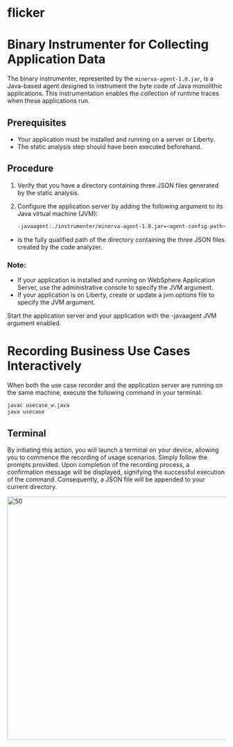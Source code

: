 # flicker
# Binary Instrumenter for Collecting Application Data

The binary instrumenter, represented by the `minerva-agent-1.0.jar`, is a Java-based agent designed to instrument the byte code of Java monolithic applications. This instrumentation enables the collection of runtime traces when these applications run.

## Prerequisites

- Your application must be installed and running on a server or Liberty.
- The static analysis step should have been executed beforehand.

## Procedure

1. Verify that you have a directory containing three JSON files generated by the static analysis.

2. Configure the application server by adding the following argument to its Java virtual machine (JVM):

   ```bash
   -javaagent:./instrumenter/minerva-agent-1.0.jar=<agent-config-path>
   ```
- <agent-config-path> is the fully qualified path of the directory containing the three JSON files created by the code analyzer.
  
### Note:

- If your application is installed and running on WebSphere Application Server, use the administrative console to specify the JVM argument.
- If your application is on Liberty, create or update a jvm.options file to specify the JVM argument.

Start the application server and your application with the -javaagent JVM argument enabled.

# Recording Business Use Cases Interactively

When both the use case recorder and the application server are running on the same machine, execute the following command in your terminal:

```bash
javac usecase_w.java
java usecase
```

## Terminal

By initiating this action, you will launch a terminal on your device, allowing you to commence the recording of usage scenarios. Simply follow the prompts provided. Upon completion of the recording process, a confirmation message will be displayed, signifying the successful execution of the command. Consequently, a JSON file will be appended to your current directory.

<img width="560" alt="50" src="https://github.com/abdellahbsf/flicker/assets/56552282/89b65bf8-4352-4e35-9d1b-c3f9e9190623">

